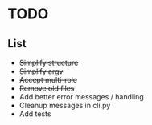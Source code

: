# TODO

## List

- ~~Simplify structure~~
- ~~Simplify argv~~
- ~~Accept multi-role~~
- ~~Remove old files~~
- Add better error messages / handling
- Cleanup messages in cli.py
- Add tests
